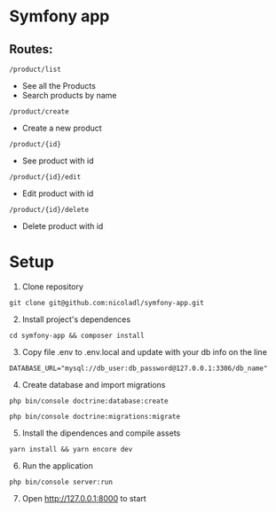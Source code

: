 # Symfony app

## Routes:

```
/product/list
```

- See all the Products
- Search products by name

```
/product/create
```

- Create a new product

```
/product/{id}
```

- See product with id

```
/product/{id}/edit
```

- Edit product with id

```
/product/{id}/delete
```

- Delete product with id

# Setup

1. Clone repository
```
git clone git@github.com:nicoladl/symfony-app.git
```

2. Install project's dependences
```
cd symfony-app && composer install
```

3. Copy file .env to .env.local and update with your db info on the line
```
DATABASE_URL="mysql://db_user:db_password@127.0.0.1:3306/db_name"
```

4. Create database and import migrations
```
php bin/console doctrine:database:create
```
```
php bin/console doctrine:migrations:migrate
```

5. Install the dipendences and compile assets
```
yarn install && yarn encore dev
```

6. Run the application
```
php bin/console server:run
```

7. Open http://127.0.0.1:8000 to start
